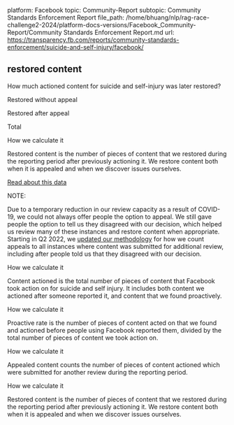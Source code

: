 platform: Facebook
topic: Community-Report
subtopic: Community Standards Enforcement Report
file_path: /home/bhuang/nlp/rag-race-challenge2-2024/platform-docs-versions/Facebook_Community-Report/Community Standards Enforcement Report.md
url: https://transparency.fb.com/reports/community-standards-enforcement/suicide-and-self-injury/facebook/


## restored content

How much actioned content for suicide and self-injury was later restored?

Restored without appeal

Restored after appeal

Total

How we calculate it

Restored content is the number of pieces of content that we restored during the reporting period after previously actioning it. We restore content both when it is appealed and when we discover issues ourselves.

[Read about this data](https://transparency.fb.com/policies/improving/restored-content-metric/)

NOTE:

Due to a temporary reduction in our review capacity as a result of COVID-19, we could not always offer people the option to appeal. We still gave people the option to tell us they disagreed with our decision, which helped us review many of these instances and restore content when appropriate. Starting in Q2 2022, we [updated our methodology](https://transparency.fb.com/policies/improving/corrections-adjustments/) for how we count appeals to all instances where content was submitted for additional review, including after people told us that they disagreed with our decision.

How we calculate it

Content actioned is the total number of pieces of content that Facebook took action on for suicide and self injury. It includes both content we actioned after someone reported it, and content that we found proactively.

How we calculate it

Proactive rate is the number of pieces of content acted on that we found and actioned before people using Facebook reported them, divided by the total number of pieces of content we took action on.

How we calculate it

Appealed content counts the number of pieces of content actioned which were submitted for another review during the reporting period.

How we calculate it

Restored content is the number of pieces of content that we restored during the reporting period after previously actioning it. We restore content both when it is appealed and when we discover issues ourselves.